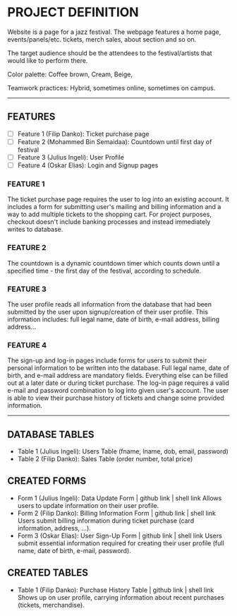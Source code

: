 # PROJECT DEFINITION
Website is a page for a jazz festival. The webpage features a home page, events/panels/etc.
tickets, merch sales, about section and so on.

The target audience should be the attendees to the festival/artists that would like to perform there.

Color palette: Coffee brown, Cream, Beige, 

Teamwork practices: Hybrid, sometimes online, sometimes on campus.

---

## FEATURES
- [ ] Feature 1 (Filip Danko): Ticket purchase page
- [ ] Feature 2 (Mohammed Bin Semaidaa): Countdown until first day of festival
- [ ] Feature 3 (Julius Ingeli): User Profile
- [ ] Feature 4 (Oskar Elias): Login and Signup pages

### FEATURE 1
The ticket purchase page requires the user to log into an existing account. It includes a form for submitting user's mailing and billing information and a way to add multiple tickets to the shopping cart. For project purposes, checkout doesn't include banking processes and instead immediately writes to database.

### FEATURE 2
The countdown is a dynamic countdown timer which counts down until a specified time - the first day of the festival, according to schedule. 

### FEATURE 3
The user profile reads all information from the database that had been submitted by the user upon signup/creation of their user profile. This information includes: full legal name, date of birth, e-mail address, billing address...

### FEATURE 4
The sign-up and log-in pages include forms for users to submit their personal information to be written into the database. Full legal name, date of birth, and e-mail address are mandatory fields. Everything else can be filled out at a later date or during ticket purchase.
The log-in page requires a valid e-mail and password combination to log into given user's account. The user is able to view their purchase history of tickets and change some provided information. 

---

## DATABASE TABLES
- Table 1 (Julius Ingeli): Users Table (fname, lname, dob, email, password)
- Table 2 (Filip Danko): Sales Table (order number, total price)

## CREATED FORMS 
- Form 1 (Julius Ingeli): Data Update Form | github link | shell link
Allows users to update information on their user profile.
- Form 2 (Filip Danko): Billing Information Form | github link | shell link
Users submit billing information during ticket purchase (card information, address, ...).
- Form 3 (Oskar Elias): User Sign-Up Form | github link | shell link
Users submit essential information required for creating their user profile (full name, date of birth, e-mail, password).

## CREATED TABLES
- Table 1 (Filip Danko): Purchase History Table | github link | shell link
Shows up on user profile, carrying information about recent purchases (tickets, merchandise).
